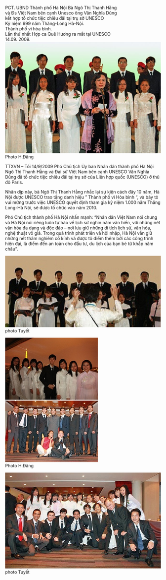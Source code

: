 <!--
title: PCT. UBND Tp Hà Nội Bà Ngô Thị Thanh Hằng tai UNESCO 14.09.2009
author: Nguyễn Tích Kỳ
-->

  PCT. UBND Thành phố Hà Nội Bà Ngô Thị Thanh Hằng  
                    và Đs Việt Nam bên cạnh Unesco ông Văn Nghĩa Dũng  
                         kết hợp tổ chức tiệc chiêu đãi tại trụ sở UNESCO  
                                 Kỷ niệm 999 năm Thăng-Long Hà-Nội.  
                                                Thành phố vì hòa bình.  
                      Lần thứ nhất Hợp ca Quê Hương ra mắt tại UNESCO  
                                                         14.09. 2009.  
![](1.jpg)  
Photo H.Đăng

TTXVN – Tối 14/9/2009  Phó Chủ tịch Ủy ban Nhân dân thành phố Hà Nội Ngô Thị Thanh Hằng và Đại sứ Việt Nam bên cạnh UNESCO Văn Nghĩa Dũng đã tổ chức tiệc chiêu đãi tại trụ sở của Liên hợp quốc (UNESCO) ở thủ đô Paris.

Nhân dịp này, bà Ngô Thị Thanh Hằng nhắc lại sự kiện cách đây 10 năm, Hà Nội được UNESCO trao tặng danh hiệu ” Thành phố vì Hòa bình “, và bày tỏ vui mừng trước việc UNESCO quyết định tham gia kỷ niệm 1.000 năm Thăng Long-Hà Nội, sẽ được tổ chức vào năm 2010.

Phó Chủ tịch thành phố Hà Nội nhấn mạnh: “Nhân dân Việt Nam nói chung và Hà Nội nói riêng luôn tự hào về lịch sử nghìn năm văn hiến, với những nét văn hóa đa dạng và độc đáo – nơi lưu giữ những di tích lịch sử, văn hóa, nghệ thuật vô giá. Trong quá trình phát triển và hội nhập, Hà Nội vẫn giữ những nét thâm nghiêm cổ kính và được tô điểm thêm bởi các công trình hiện đại, là điểm đến an toàn cho đầu tư, du lịch của bạn bè từ khắp năm châu”.
 
![](2.jpg)  
photo Tuyết

![](3.jpg) ![](4.jpg)  
Photo H.Đăng

![](5.jpg)
photo Tuyết
